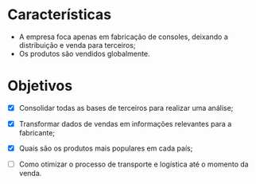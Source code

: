 # Características

- A empresa foca apenas em fabricação de consoles, deixando a distribuição e venda para terceiros;
- Os produtos são vendidos globalmente.

# Objetivos

- [x] Consolidar todas as bases de terceiros para realizar uma análise;
- [x] Transformar dados de vendas em informações relevantes para a fabricante;
- [x] Quais são os produtos mais populares em cada país;
- [ ] Como otimizar o processo de transporte e logística até o momento da venda.

